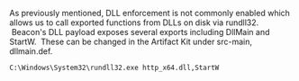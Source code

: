 As previously mentioned, DLL enforcement is not commonly enabled which allows us to call exported functions from DLLs on disk via rundll32.  Beacon's DLL payload exposes several exports including DllMain and StartW.  These can be changed in the Artifact Kit under src-main, dllmain.def.
```
C:\Windows\System32\rundll32.exe http_x64.dll,StartW
```